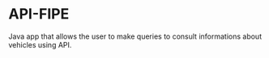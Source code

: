# API-FIPE
Java app that allows the user to make queries to consult informations about vehicles using API.
